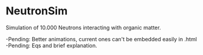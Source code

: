 # NeutronSim

Simulation of 10.000 Neutrons interacting with organic matter.

-Pending: Better animations, current ones can't be embedded easily in .html
-Pending: Eqs and brief explanation.
